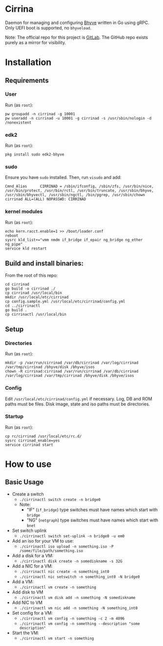 # Cirrina

Daemon for managing and configuring [Bhyve](https://wiki.freebsd.org/bhyve) written in Go using gRPC.
Only UEFI boot is supported, no `bhyveload`.

Note: The official repo for this project is [GitLab](https://gitlab.com/swills/cirrina).
The GitHub repo exists purely as a mirror for visibility.

# Installation

## Requirements

### User

Run (as `root`):

```
pw groupadd -n cirrinad -g 10001
pw useradd -n cirrinad -u 10001 -g cirrinad -s /usr/sbin/nologin -d /nonexistent
```

### edk2

Run (as `root`):

```
pkg install sudo edk2-bhyve
```

### sudo

Ensure you have `sudo` installed. Then, run `visudo` and add:

```
Cmnd_Alias      CIRRINAD = /sbin/ifconfig, /sbin/zfs, /usr/bin/nice, /usr/bin/protect, /usr/bin/rctl, /usr/bin/truncate, /usr/sbin/bhyve, /usr/sbin/bhyvectl, /usr/sbin/ngctl, /bin/pgrep, /usr/sbin/chown
cirrinad ALL=(ALL) NOPASSWD: CIRRINAD
```

### kernel modules

Run (as `root`):

```
echo kern.racct.enable=1 >> /boot/loader.conf
reboot
sysrc kld_list+="vmm nmdm if_bridge if_epair ng_bridge ng_ether ng_pipe"
service kld restart
```

## Build and install binaries:

From the root of this repo:

```
cd cirrinad
go build -o cirrinad ./
cp cirrinad /usr/local/bin
mkdir /usr/local/etc/cirrinad
cp config.sample.yml /usr/local/etc/cirrinad/config.yml
cd ../cirrinactl
go build .
cp cirrinactl /usr/local/bin
```

## Setup

### Directories

Run (as `root`):

```
mkdir -p /var/run/cirrinad /var/db/cirrinad /var/log/cirrinad /var/tmp/cirrinad /bhyve/disk /bhyve/isos
chown -R cirrinad:cirrinad /var/run/cirrinad /var/db/cirrinad /var/log/cirrinad /var/tmp/cirrinad /bhyve/disk /bhyve/isos
```

### Config

Edit `/usr/local/etc/cirrinad/config.yml` if necessary.
Log, DB and ROM paths must be files.
Disk image, state and iso paths must be directories.

### Startup

Run (as `root`):

```
cp rc/cirrinad /usr/local/etc/rc.d/
sysrc cirrinad_enable=yes
service cirrinad start
```

# How to use

## Basic Usage

* Create a switch
  * `./cirrinactl switch create -n bridge0`
  * Note:
    * "IF" (`if_bridge`) type switches must have names which start with `bridge`
    * "NG" (`netgraph`) type switches must have names which start with `bnet`
* Set switch uplink
  * `./cirrinactl switch set-uplink -n bridge0 -u em0`
* Add an iso for your VM to use:
  * `./cirrinactl iso upload -n something.iso -P /some/file/path/something.iso`
* Add a disk for a VM:
  * `./cirrinactl disk create -n somediskname -s 32G`
* Add a NIC for a VM:
  * `./cirrinactl nic create -n something_int0`
  * `./cirrinactl nic setswitch -n something_int0 -N bridge0`
* Add a VM:
  * `./cirrinactl vm create -n something`
* Add disk to VM
  * `./cirrinactl vm disk add -n something -N somediskname`
* Add NIC to VM
  * `./cirrinactl vm nic add -n something -N something_int0`
* Set config for a VM:
  * `./cirrinactl vm config -n something -c 2 -m 4096`
  * `./cirrinactl vm config -n something --description "some description"`
* Start the VM:
  * `./cirrinactl vm start -n something`
